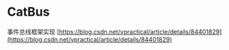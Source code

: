 # CatBus
事件总线框架实现
[https://blog.csdn.net/vpractical/article/details/84401829](https://blog.csdn.net/vpractical/article/details/84401829)